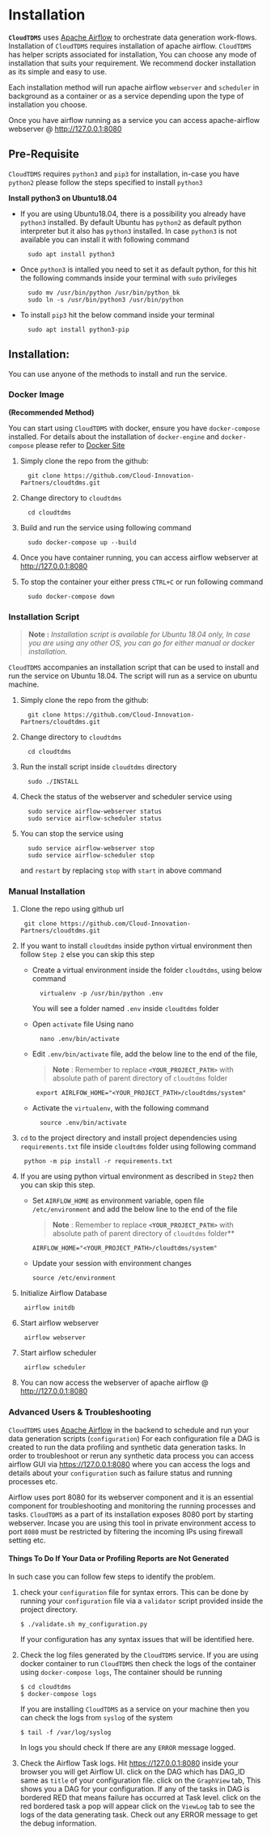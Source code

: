 # Installation

**`CloudTDMS`** uses [Apache Airflow](http://airflow.apache.org/) to orchestrate data generation work-flows. Installation 
of `CloudTDMS` requires installation of apache airflow. `CloudTDMS` has helper scripts associated for installation, You can
choose any mode of installation that suits your requirement. We recommend docker installation as its simple and easy to use.

Each installation method will run apache airflow `webserver` and `scheduler` in background as a container or as a service 
depending upon the type of installation you choose.

Once you have airflow running as a service you can access apache-airflow webserver @ http://127.0.0.1:8080  

## Pre-Requisite 

`CloudTDMS` requires `python3` and `pip3` for installation, in-case you have `python2` please follow the steps specified to install `python3`

**Install python3 on Ubuntu18.04**
+ If you are using Ubuntu18.04, there is a possibility you already have `python3` installed. By default Ubuntu has `python2` as default python
  interpreter but it also has `python3` installed. In case `python3` is not available you can install it with following command
        
        sudo apt install python3
        
+ Once `python3` is intalled you need to set it as default python, for this hit the following commands inside your terminal with `sudo` privileges

        sudo mv /usr/bin/python /usr/bin/python_bk
        sudo ln -s /usr/bin/python3 /usr/bin/python

+ To install `pip3` hit the below command inside your terminal

        sudo apt install python3-pip
        
## Installation:
You can use anyone of the methods to install and run the service.

### Docker Image

**(Recommended Method)**

You can start using `CloudTDMS` with docker, ensure you have `docker-compose` installed. For details about the 
installation of `docker-engine` and `docker-compose` please refer to [Docker Site](https://docs.docker.com/engine/install/)

1. Simply clone the repo from the github:

         git clone https://github.com/Cloud-Innovation-Partners/cloudtdms.git
         
2. Change directory to `cloudtdms`

         cd cloudtdms
         
3. Build and run the service using following command

         sudo docker-compose up --build
         
4. Once you have container running, you can access airflow webserver at http://127.0.0.1:8080        
         
5. To stop the container your either press `CTRL+C` or run following command

         sudo docker-compose down   
                        
         
### Installation Script

>**Note :** *Installation script is available for Ubuntu 18.04 only, In case you are using any other OS, you can go for either
             manual or docker installation.*
             
`CloudTDMS` accompanies an installation script that can be used to install and run the service on Ubuntu 18.04. The script
will run as a service on ubuntu machine.

1. Simply clone the repo from the github:

         git clone https://github.com/Cloud-Innovation-Partners/cloudtdms.git
         
2. Change directory to `cloudtdms`

         cd cloudtdms
         
3. Run the install script inside `cloudtdms` directory

         sudo ./INSTALL
         
4. Check the status of the webserver and scheduler service using
 
         sudo service airflow-webserver status
         sudo service airflow-scheduler status
         
5. You can stop the service using

         sudo service airflow-webserver stop
         sudo service airflow-scheduler stop
   
   and `restart` by replacing `stop` with `start` in above command                          

### Manual Installation

1. Clone the repo using github url
    
        git clone https://github.com/Cloud-Innovation-Partners/cloudtdms.git
    
2. If you want to install `cloudtdms` inside python virtual environment then follow `Step 2` else you can skip this step
        
    - Create a virtual environment inside the folder `cloudtdms`, using below command
    
            virtualenv -p /usr/bin/python .env
      
      You will see a folder named `.env` inside `cloudtdms` folder
    
    - Open `activate` file Using nano 
    
            nano .env/bin/activate
    
    - Edit `.env/bin/activate` file, add the below line to the end of the file, 
      
      >**Note** : Remember to replace **`<YOUR_PROJECT_PATH>`** with absolute path of parent directory of `cloudtdms` folder
           
           export AIRLFOW_HOME="<YOUR_PROJECT_PATH>/cloudtdms/system"
    
   - Activate the `virtualenv`, with the following command
            
           source .env/bin/activate
           
3. `cd` to the project directory and install project dependencies using `requirements.txt` file inside `cloudtdms` folder using following command

        python -m pip install -r requirements.txt
        
4. If you are using python virtual environment as described in `Step2` then you can skip this step.
   
   - Set `AIRFLOW_HOME` as environment variable, open file `/etc/environment` and add the below line to the end of the file

     > **Note** : Remember to replace **`<YOUR_PROJECT_PATH>`** with absolute path of parent directory of `cloudtdms` folder**

         AIRFLOW_HOME="<YOUR_PROJECT_PATH>/cloudtdms/system"
         
   - Update your session with environment changes
         
         source /etc/environment
           
5. Initialize Airflow Database

        airflow initdb
    
6. Start airflow webserver

        airflow webserver
    
7. Start airflow scheduler

        airflow scheduler

8. You can now access the webserver of apache airflow @ http://127.0.0.1:8080        

### Advanced Users & Troubleshooting

`CloudTDMS` uses [Apache Airflow](http://airflow.apache.org/) in the backend to schedule and run your data generation scripts (`configuration`)
For each configuration file a DAG is created to run the data profiling and synthetic data generation tasks. In order to troubleshoot or rerun 
any synthetic data process you can access airflow GUI via https://127.0.0.1:8080 where you can access the logs and details about
your `configuration` such as failure status and running processes etc. 

Airflow uses port 8080 for its webserver component and it is an essential component for troubleshooting and monitoring the running
processes and tasks. `CloudTDMS` as a part of its installation exposes 8080 port by starting webserver. Incase you are using this tool
in private environment access to port `8080` must be restricted by filtering the incoming IPs using firewall setting etc.

#### Things To Do If Your Data or Profiling Reports are Not Generated

In such case you can follow few steps to identify the problem.

1. check your `configuration` file for syntax errors. This can be done by running your `configuration` file via a `validator`
   script provided inside the project directory.
   
       $ ./validate.sh my_configuration.py
       
   If your configuration has any syntax issues that will be identified here.
   
2. Check the log files generated by the `CloudTDMS` service. If you are using docker container to run `CloudTDMS` then check the
   logs of the container using `docker-compose logs`, The container should be running
   
       $ cd cloudtdms
       $ docker-compose logs  
       
   If you are installing `CloudTDMS` as a service on your machine then you can check the logs from `syslog` of the system
   
       $ tail -f /var/log/syslog
       
   In logs you should check If there are any `ERROR` message logged.
   
3. Check the Airflow Task logs. Hit https://127.0.0.1:8080 inside your browser you will get Airflow UI.
   click on the DAG which has DAG_ID same as `title` of your configuration file. click on the `GraphView` tab, 
   This shows you a DAG for your configuration. If any of the tasks in DAG is bordered RED that means failure
   has occurred at Task level. click on the red bordered task a pop will appear click on the `ViewLog` tab
   to see the logs of the data generating task. Check out any ERROR message to get the debug information.    
  
